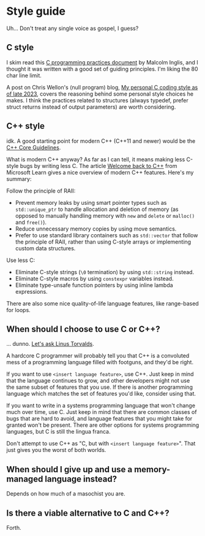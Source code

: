 # Style guide

Uh... Don't treat any single voice as gospel, I guess?

## C style

I skim read this [C programming practices document](https://github.com/mcinglis/c-style) 
by Malcolm Inglis, and I thought it was written with a good set of guiding 
principles. I'm liking the 80 char line limit.

A post on Chris Wellon's (null program) blog, 
[My personal C coding style as of late 2023](https://nullprogram.com/blog/2023/10/08/), 
covers the reasoning behind some personal style choices he makes. I think the 
practices related to structures (always typedef, prefer struct returns instead 
of output parameters) are worth considering.

## C++ style

idk. A good starting point for modern C++ (C++11 and newer) would be the 
[C++ Core Guidelines](https://isocpp.github.io/CppCoreGuidelines/CppCoreGuidelines).

What is modern C++ anyway? As far as I can tell, it means making less C-style 
bugs by writing less C. The article 
[Welcome back to C++](https://learn.microsoft.com/en-us/cpp/cpp/welcome-back-to-cpp-modern-cpp) 
from Microsoft Learn gives a nice overview of modern C++ features. Here's my summary:

Follow the principle of RAII:

- Prevent memory leaks by using smart pointer types such as `std::unique_ptr` 
to handle allocation and deletion of memory (as opposed to manually handling 
memory with `new` and `delete` or `malloc()` and `free()`).
- Reduce unnecessary memory copies by using move semantics.
- Prefer to use standard library containers such as `std::vector` that follow 
the principle of RAII, rather than using C-style arrays or implementing custom 
data structures.

Use less C:

- Eliminate C-style strings (`\0` termination) by using `std::string` instead.
- Eliminate C-style macros by using `constexpr` variables instead.
- Eliminate type-unsafe function pointers by using inline lambda expressions.

There are also some nice quality-of-life language features, like range-based 
for loops.

## When should I choose to use C or C++?

... dunno. [Let's ask Linus Torvalds](http://harmful.cat-v.org/software/c++/linus).

A hardcore C programmer will probably tell you that C++ is a convoluted mess 
of a programming language filled with footguns, and they'd be right.

If you want to use `<insert language feature>`, use C++. Just keep in mind that 
the language continues to grow, and other developers might not use the same 
subset of features that you use. If there is another programming language which 
matches the set of features you'd like, consider using that.

If you want to write in a systems programming language that won't change much 
over time, use C. Just keep in mind that there are common classes of bugs that 
are hard to avoid, and language features that you might take for granted won't 
be present. There are other options for systems programming languages, but C is 
still the lingua franca.

Don't attempt to use C++ as "C, but with `<insert language feature>`". That 
just gives you the worst of both worlds.

## When should I give up and use a memory-managed language instead?

Depends on how much of a masochist you are.

## Is there a viable alternative to C and C++?

Forth.
